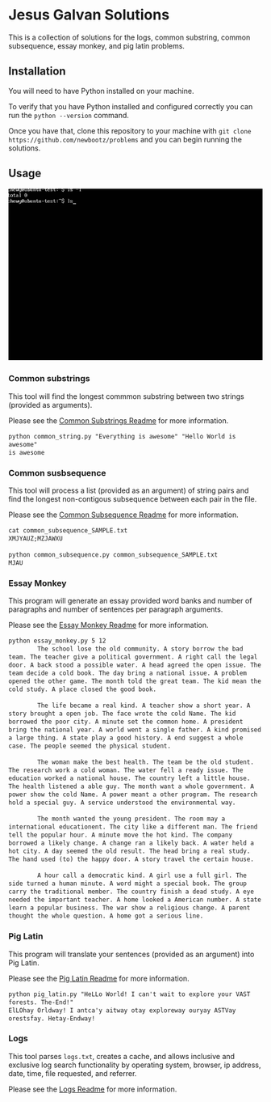 # Jesus Galvan Solutions

This is a collection of solutions for the logs, common substring, common subsequence, essay monkey, and pig latin problems.


## Installation

You will need to have Python installed on your machine.

To verify that you have Python installed and configured correctly you can run the ```python --version``` command.

Once you have that, clone this repository to your machine with ```git clone https://github.com/newbootz/problems``` and you can begin running the solutions.

## Usage

![Cool gif](images/clone_repo.gif)


### Common substrings

This tool will find the longest commmon substring between two strings (provided as arguments).

Please see the [Common Substrings Readme](https://github.com/newbootz/problems/blob/master/CommonStrings.md) for more information.
```
python common_string.py "Everything is awesome" "Hello World is awesome"
is awesome
```

### Common susbsequence

This tool will process a list (provided as an argument) of string pairs and find the longest non-contigous subsequence between each pair in the file.

Please see the [Common Subsequence Readme](https://github.com/newbootz/problems/blob/master/CommonSubsequence.md) for more information.

```
cat common_subsequence_SAMPLE.txt
XMJYAUZ;MZJAWXU

python common_subsequence.py common_subsequence_SAMPLE.txt
MJAU
```

### Essay Monkey

This program will generate an essay provided word banks and number of paragraphs and number of sentences per paragraph arguments.

Please see the [Essay Monkey Readme](https://github.com/newbootz/problems/blob/master/EssayMonkey.md) for more information.
```
python essay_monkey.py 5 12
        The school lose the old community. A story borrow the bad team. The teacher give a political government. A right call the legal door. A back stood a possible water. A head agreed the open issue. The team decide a cold book. The day bring a national issue. A problem opened the other game. The month told the great team. The kid mean the cold study. A place closed the good book.

        The life became a real kind. A teacher show a short year. A story brought a open job. The face wrote the cold Name. The kid borrowed the poor city. A minute set the common home. A president bring the national year. A world went a single father. A kind promised a large thing. A state play a good history. A end suggest a whole case. The people seemed the physical student.

        The woman make the best health. The team be the old student. The research work a cold woman. The water fell a ready issue. The education worked a national house. The country left a little house. The health listened a able guy. The month want a whole government. A power show the cold Name. A power meant a other program. The research hold a special guy. A service understood the environmental way.

        The month wanted the young president. The room may a international educationent. The city like a different man. The friend tell the popular hour. A minute move the hot kind. The company borrowed a likely change. A change ran a likely back. A water held a hot city. A day seemed the old result. The head bring a real study. The hand used (to) the happy door. A story travel the certain house.

        A hour call a democratic kind. A girl use a full girl. The side turned a human minute. A word might a special book. The group carry the traditional member. The country finish a dead study. A eye needed the important teacher. A home looked a American number. A state learn a popular business. The war show a religious change. A parent thought the whole question. A home got a serious line.

```

### Pig Latin

This program will translate your sentences (provided as an argument) into Pig Latin.

Please see the [Pig Latin Readme](https://github.com/newbootz/problems/blob/master/PigLatin.md) for more information.

```
python pig_latin.py "HeLLo World! I can't wait to explore your VAST forests. The-End!"
ElLOhay Orldway! I antca'y aitway otay exploreway ouryay ASTVay orestsfay. Hetay-Endway!
```

### Logs

This tool parses `logs.txt`, creates a cache, and allows inclusive and exclusive log search functionality by operating system, browser, ip address, date, time, file requested, and referrer.

Please see the [Logs Readme](https://github.com/newbootz/problems/blob/master/Logs.md) for more information.

```
```
